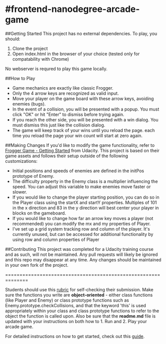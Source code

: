 #frontend-nanodegree-arcade-game
==============================================================

##Getting Started
This project has no external dependencies. To play, you should:

1. Clone the project
2. Open index.html in the browser of your choice (tested only for compatability with Chrome)

No webserver is requred to play this game locally.

##How to Play
* Game mechanics are exactly like classic Frogger.
* Only the 4 arrow keys are recognized as valid input. 
* Move your player on the game board with these arrow keys, avoiding enemies (bugs).
* In the event of a collision, you will be presented with a popup. You must click "OK" or hit "Enter" to dismiss before trying again. 
* If you reach the other side, you will be presented with a win dialog. You must dismiss this just like the collision dialog.
* The game will keep track of your wins until you reload the page. each time you reload the page your win count will start at zero again. 

##Making Changes
If you'd like to modify the game functionality, refer to [Frogger Game - Getting Started](https://docs.google.com/document/d/1v01aScPjSWCCWQLIpFqvg3-vXLH2e8_SZQKC8jNO0Dc/pub) from Udacity. This project is based on their game assets and follows their setup outside of the following customizations:

* Initial positions and speeds of enemies are defined in the initPos prototype of Enemy. 
* The difficulty property in the Enemy class is a multiplier influencing the speed. You can adjust this variable to make enemies move faster or slower. 
* If you would like to change the player starting position, you can do so in the Player class using the startX and startY properties. Multiples of 101 in the x direction and 83 in the y direction will best center your player in blocks on the gameboard. 
* If you would like to change how far an arrow key moves a player (not recommended) you can modify the mx and my properties of Player. 
* I've set up a grid system tracking row and column of the player. It's currently unused, but can be accessed for additional functionality by using row and column properties of Player

##Contributing
This project was completed for a Udacity training course and as such, will not be maintained. Any pull requests will likely be ignored and this repo may disappear at any time. Any changes should be maintained in your own fork of the project. 
 
 
   

==============================================================

Students should use this [rubric](https://review.udacity.com/#!/projects/2696458597/rubric) for self-checking their submission. Make sure the functions you write are **object-oriented** - either class functions (like Player and Enemy) or class prototype functions such as Enemy.prototype.checkCollisions, and that the keyword 'this' is used appropriately within your class and class prototype functions to refer to the object the function is called upon. Also be sure that the **readme.md** file is updated with your instructions on both how to 1. Run and 2. Play your arcade game.

For detailed instructions on how to get started, check out this [guide](https://docs.google.com/document/d/1v01aScPjSWCCWQLIpFqvg3-vXLH2e8_SZQKC8jNO0Dc/pub?embedded=true).
